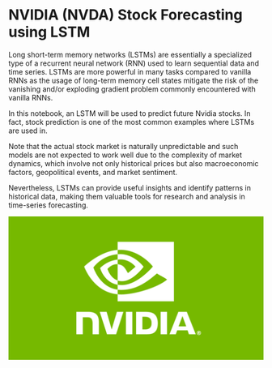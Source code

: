 # NVIDIA (NVDA) Stock Forecasting using LSTM

Long short-term memory networks (LSTMs) are essentially a specialized type of a recurrent neural network (RNN) used to learn sequential data and time series. LSTMs are more powerful in many tasks compared to vanilla RNNs as the usage of long-term memory cell states mitigate the risk of the vanishing and/or exploding gradient problem commonly encountered with vanilla RNNs.

In this notebook, an LSTM will be used to predict future Nvidia stocks. In fact, stock prediction is one of the most common examples where LSTMs are used in.

Note that the actual stock market is naturally unpredictable and such models are not expected to work well due to the complexity of market dynamics, which involve not only historical prices but also macroeconomic factors, geopolitical events, and market sentiment. 

Nevertheless, LSTMs can provide useful insights and identify patterns in historical data, making them valuable tools for research and analysis in time-series forecasting.

![alt text](https://github.com/ImRyzon/NVIDIA-Stock-Predictor/blob/main/nvidia-logo.png)
